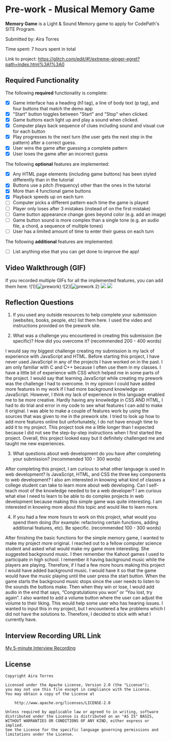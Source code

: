 # Pre-work - Musical Memory Game

**Memory Game** is a Light & Sound Memory game to apply for CodePath's SITE Program. 

Submitted by: Aira Torres

Time spent: 7 hours spent in total

Link to project: https://glitch.com/edit/#!/extreme-ginger-egret?path=index.html%3A1%3A0

## Required Functionality

The following **required** functionality is complete:

* [X] Game interface has a heading (h1 tag), a line of body text (p tag), and four buttons that match the demo app
* [X] "Start" button toggles between "Start" and "Stop" when clicked. 
* [X] Game buttons each light up and play a sound when clicked. 
* [X] Computer plays back sequence of clues including sound and visual cue for each button
* [X] Play progresses to the next turn (the user gets the next step in the pattern) after a correct guess. 
* [X] User wins the game after guessing a complete pattern
* [X] User loses the game after an incorrect guess

The following **optional** features are implemented:

* [X] Any HTML page elements (including game buttons) has been styled differently than in the tutorial
* [X] Buttons use a pitch (frequency) other than the ones in the tutorial
* [X] More than 4 functional game buttons
* [X] Playback speeds up on each turn
* [ ] Computer picks a different pattern each time the game is played
* [ ] Player only loses after 3 mistakes (instead of on the first mistake)
* [ ] Game button appearance change goes beyond color (e.g. add an image)
* [ ] Game button sound is more complex than a single tone (e.g. an audio file, a chord, a sequence of multiple tones)
* [ ] User has a limited amount of time to enter their guess on each turn

The following **additional** features are implemented:

- [ ] List anything else that you can get done to improve the app!

## Video Walkthrough (GIF)

If you recorded multiple GIFs for all the implemented features, you can add them here:
![1](![prework ](https://user-images.githubusercontent.com/102396976/161355195-d58bf7dc-731a-4237-8b91-5182e5df6e21.gif))
![2](![prework 2](https://user-images.githubusercontent.com/102396976/161355234-cd33bdcf-598c-4ed9-880f-adde9da44af0.gif))
![](gif3-link-here)
![](gif4-link-here)

## Reflection Questions
1. If you used any outside resources to help complete your submission (websites, books, people, etc) list them here. 
I used the video and instructions provided on the prework site.

2. What was a challenge you encountered in creating this submission (be specific)? How did you overcome it? (recommended 200 - 400 words) 

I would say my biggest challenge creating my submission is my lack of experience with JavaScript and HTML. Before starting this project, I have never used JavaScript in any of the projects I have worked on in the past. I am only familiar with C and C++ because I often use them in my classes. I have a little bit of experience with CSS which helped me in some parts of the project. I would say that learning JavaScript while creating my prework was the challenge I had to overcome. In my opinion I could have added more features in my work if I had more background knowledge on JavaScript. However, I think my lack of experience in this language enabled me to be more creative. Hardly having any knowledge in CSS AND HTML, I had to do trial and error in my code to see what features I can add to make it original. I was able to make a couple of features work by using the sources that was given to me in the prework site. I tried to look up how to add more features online but unfortunately, I do not have enough time to add it to my project. This project took me a little longer than I expected because I did not see the step-by-step instructions when I first started the project. Overall, this project looked easy but it definitely challenged me and taught me new experiences.

3. What questions about web development do you have after completing your submission? (recommended 100 - 300 words) 

After completing this project, I am curious to what other language is used in web development? Is JavaScript, HTML, and CSS the three key components to web development? I also am interested in knowing what kind of classes a college student can take to learn more about web developing. Can I self-teach most of the knowledge needed to be a web developer? I am curious what else I need to learn to be able to do complex projects in web development because making this simple game was quite interesting. I am interested in knowing more about this topic and would like to learn more.

4. If you had a few more hours to work on this project, what would you spend them doing (for example: refactoring certain functions, adding additional features, etc). Be specific. (recommended 100 - 300 words) 

After finishing the basic functions for the simple memory game, I wanted to make my project more original. I reached out to a fellow computer science student and asked what would make my game more interesting. She suggested background music. I then remember the Kahoot games I used to participate in high school. I remember it having background music while the players are playing. Therefore, if I had a few more hours making this project I would have added background music. I would have it so that the game would have the music playing until the user press the start button. When the game starts the background music stops since the user needs to listen to the sounds the buttons make. Then when they win or lose, I would add audio in the end that says, “Congratulations you won” or “You lost, try again”.  I also wanted to add a volume button where the user can adjust the volume to their liking. This would help some user who has hearing issues. I wanted to input this in my project, but I encountered a few problems which I did not have the solutions to. Therefore, I decided to stick with what I currently have.

## Interview Recording URL Link

[My 5-minute Interview Recording](your-link-here)


## License

    Copyright Aira Torres

    Licensed under the Apache License, Version 2.0 (the "License");
    you may not use this file except in compliance with the License.
    You may obtain a copy of the License at

        http://www.apache.org/licenses/LICENSE-2.0

    Unless required by applicable law or agreed to in writing, software
    distributed under the License is distributed on an "AS IS" BASIS,
    WITHOUT WARRANTIES OR CONDITIONS OF ANY KIND, either express or implied.
    See the License for the specific language governing permissions and
    limitations under the License.
